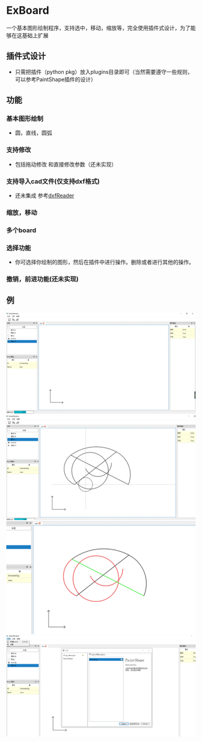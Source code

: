 # ExBoard
一个基本图形绘制程序，支持选中，移动，缩放等，完全使用插件式设计，为了能够在这基础上扩展  
## 插件式设计
* 只需把插件（python pkg）放入plugins目录即可（当然需要遵守一些规则，可以参考PaintShape插件的设计）
## 功能
### 基本图形绘制
* 圆，直线，圆弧
### 支持修改
* 包括拖动修改 和直接修改参数（还未实现）
### 支持导入cad文件(仅支持dxf格式)
* 还未集成 参考[dxfReader](https://github.com/XUIgit/dxfReader)
### 缩放，移动
### 多个board
### 选择功能
* 你可选择你绘制的图形，然后在插件中进行操作。删除或者进行其他的操作。
### 撤销，前进功能(还未实现)
## 例
![](https://github.com/XUIgit/ExBoard/raw/master/demo/01.png)
![](https://github.com/XUIgit/ExBoard/raw/master/demo/02.png)
![](https://github.com/XUIgit/ExBoard/raw/master/demo/03.png)
![](https://github.com/XUIgit/ExBoard/raw/master/demo/04.png)
